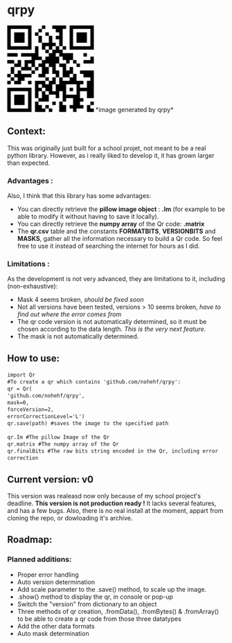 # qrpy
<img src="https://github.com/nohehf/qrpy/blob/main/qrpy.png" width="200">
*image generated by qrpy*

## Context:
This was originally just built for a school projet, not meant to be a real python library.
However, as i really liked to develop it, it has grown larger than expected.

### Advantages :
Also, I think that this library has some advantages: 
- You can directly retrieve the **pillow image object** : **.Im** (for example to be able to modify it without having to save it locally).
- You can directly retrieve the **numpy array** of the Qr code: **.matrix**
- The **qr.csv** table and the constants **FORMATBITS**, **VERSIONBITS** and **MASKS**, gather all the information necessary to build a Qr code.  So feel free to use it instead of searching the internet for hours as I did.

### Limitations :
As the development is not very advanced, they are limitations to it, including (non-exhaustive):
- Mask 4 seems broken, *should be fixed soon*
- Not all versions have been tested, versions > 10 seems broken, *have to find out where the error comes from*
- The qr code version is not automatically determined, so it must be chosen according to the data length. *This is the very next feature.*
- The mask is not automatically determined.

## How to use:

	import Qr  
    #To create a qr which contains 'github.com/nohehf/qrpy':  
    qr = Qr(  
    'github.com/nohehf/qrpy',  
    mask=0,  
    forceVersion=2,  
    errorCorrectionLevel='L')  
    qr.save(path) #saves the image to the specified path
    
    qr.Im #The pillow Image of the Qr  
    qr.matrix #The numpy array of the Qr  
    qr.finalBits #The raw bits string encoded in the Qr, including error correction


## Current version: v0
This version was realeasd now only because of my school project's deadline. 
**This version is not production ready !**
It lacks several features, and has a few bugs.
Also, there is no real install at the moment, appart from cloning the repo, or dowloading it's archive.


## Roadmap:
### Planned additions:
- Proper error handling
- Auto version determination
- Add scale parameter to the .save() method, to scale up the image.
- .show() method to display the qr, in console or pop-up
- Switch the "version" from dictionary to an object
- Three methods of qr creation, .fromData(), .fromBytes() & .fromArray() to be able to create a qr code from those three datatypes
- Add the other data formats
- Auto mask determination
